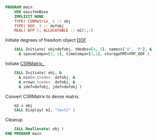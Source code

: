 ```fortran
PROGRAM main
    USE easifemBase
    IMPLICIT NONE
    TYPE( CSRMatrix_ ) :: obj
    TYPE( DOF_ ) :: dofobj
    REAL( DFP ), ALLOCATABLE :: m2(:,:)
```

Initiate degrees of freedom object [DOF](../DOF/DOF_.md)

```fortran
    CALL Initiate( obj=dofobj, tNodes=[4, 2], names=['V', 'P'], &
      & spaceCompo=[2, 1], timeCompo=[1,1], storageFMT=FMT_DOF )
```

Initiate [CSRMatrix_](CSRMatrix_.md)

```fortran
    CALL Initiate( obj, &
      & ncol=.tnodes. dofobj, &
      & nrow=.tnodes. dofobj, &
      & idof=dofobj, jdof=dofobj )
```

Convert CSRMatrix to dense matrix.

```fortran
    m2 = obj
    CALL Display( m2, "test2" )
```

Cleanup

```fortran
    CALL Deallocate( obj )
END PROGRAM main
```
